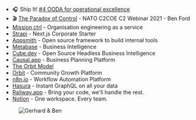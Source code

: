 - 🎧 Ship It! [#4 OODA for operational excellence](https://changelog.com/shipit/4)
- 🎬 [The Paradox of Control](https://www.youtube.com/watch?v=QYnsXQf8p4o) - NATO C2COE C2 Webinar 2021 - Ben Ford
- [Mission ctrl](https://missionctrl.dev/) - Organisation engineering as a service
- [Strapi](https://strapi.io/starters/strapi-starter-next-js-corporate) - Next.js Corporate Starter
- [Appsmith](https://www.appsmith.com/) - Open source framework to build internal tools
- [Metabase](https://www.metabase.com/) - Business Intelligence
- [Cube.dev](https://cube.dev/) - Open Source Headless Business Intelligence
- [Causal.app](https://causal.app/) - Business Planning Platform
- [The Orbit Model](https://orbitmodel.com/)
- [Orbit](https://orbit.love/) - Community Growth Platform
- [n8n.io](https://n8n.io/) - Workflow Automation Platform
- [Hasura](https://hasura.io/) - Instant GraphQL on all your data
- [Railway.app](https://railway.app/) - Bring your code, we'll handle the rest.
- [Notion](https://www.notion.so/) - One workspace. Every team.

<figure class="richtext-figure richtext-figure--full">
  <img src="https://changelog-assets.s3.amazonaws.com/shipit/shipit-55--ben-ford.jpg" alt="Gerhard & Ben" loading="lazy">
</figure>